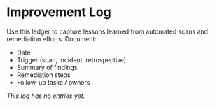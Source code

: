# Improvement Log

Use this ledger to capture lessons learned from automated scans and remediation efforts.
Document:

- Date
- Trigger (scan, incident, retrospective)
- Summary of findings
- Remediation steps
- Follow-up tasks / owners

_This log has no entries yet._
